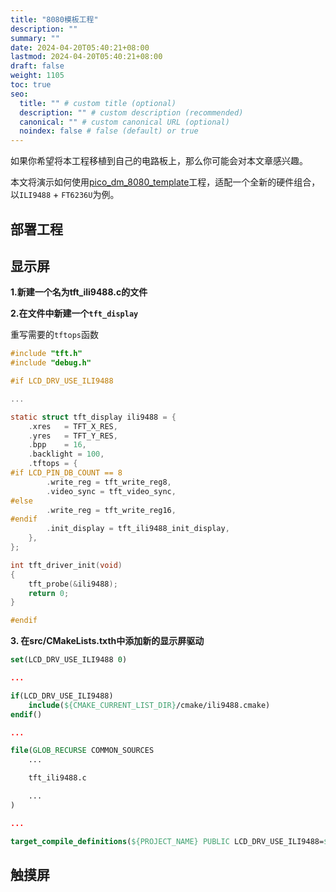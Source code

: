 ```yaml
---
title: "8080模板工程"
description: ""
summary: ""
date: 2024-04-20T05:40:21+08:00
lastmod: 2024-04-20T05:40:21+08:00
draft: false
weight: 1105
toc: true
seo:
  title: "" # custom title (optional)
  description: "" # custom description (recommended)
  canonical: "" # custom canonical URL (optional)
  noindex: false # false (default) or true
---
```


如果你希望将本工程移植到自己的电路板上，那么你可能会对本文章感兴趣。

本文将演示如何使用[pico_dm_8080_template](https://github.com/embeddedboys/pico_dm_8080_template)工程，适配一个全新的硬件组合，以`ILI9488` + `FT6236U`为例。

## 部署工程

## 显示屏

**1.新建一个名为tft_ili9488.c的文件**

**2.在文件中新建一个`tft_display`**

重写需要的`tftops`函数
```c
#include "tft.h"
#include "debug.h"

#if LCD_DRV_USE_ILI9488

...

static struct tft_display ili9488 = {
    .xres   = TFT_X_RES,
    .yres   = TFT_Y_RES,
    .bpp    = 16,
    .backlight = 100,
    .tftops = {
#if LCD_PIN_DB_COUNT == 8
        .write_reg = tft_write_reg8,
        .video_sync = tft_video_sync,
#else
        .write_reg = tft_write_reg16,
#endif
        .init_display = tft_ili9488_init_display,
    },
};

int tft_driver_init(void)
{
    tft_probe(&ili9488);
    return 0;
}

#endif
```

**3. 在src/CMakeLists.txth中添加新的显示屏驱动**
```cmake
set(LCD_DRV_USE_ILI9488 0)

...

if(LCD_DRV_USE_ILI9488)
    include(${CMAKE_CURRENT_LIST_DIR}/cmake/ili9488.cmake)
endif()

...

file(GLOB_RECURSE COMMON_SOURCES
    ...

    tft_ili9488.c

    ...
)

...

target_compile_definitions(${PROJECT_NAME} PUBLIC LCD_DRV_USE_ILI9488=${LCD_DRV_USE_ILI9488})
```

## 触摸屏